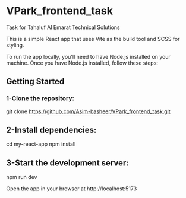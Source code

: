 # VPark_frontend_task

Task for Tahaluf Al Emarat Technical Solutions

This is a simple React app that uses Vite as the build tool and SCSS for styling.

To run the app locally, you'll need to have Node.js installed on your machine. Once you have Node.js installed, follow these steps:

## Getting Started

### 1-Clone the repository:

git clone https://github.com/Asim-basheer/VPark_frontend_task.git

## 2-Install dependencies:

cd my-react-app
npm install

## 3-Start the development server:

npm run dev

Open the app in your browser at http://localhost:5173
